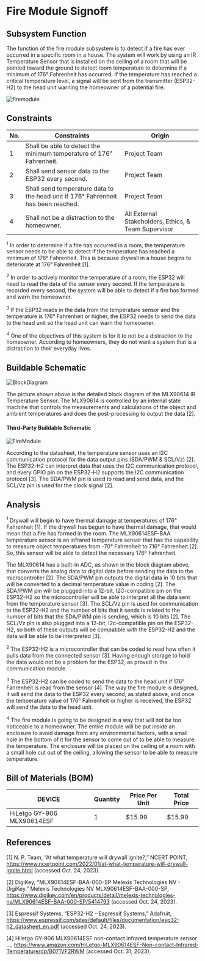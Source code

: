 # Fire Module Signoff

## Subsystem Function
The function of the fire module subsystem is to detect if a fire has ever occurred in a specific room in a house. The system will work by using an IR Temperature Sensor that is installed on the ceiling of a room that will be pointed toward the ground to detect room temperature to determine if a minimum of 176&deg; Fahrenheit has occurred. If the temperature has reached a critical temperature level, a signal will be sent from the transmitter (ESP32-H2) to the head unit warning the homeowner of a potential fire.

![firemodule](https://github.com/jacksonrwoodard/HouseHealthMonitoring/assets/142913669/e768ff15-9812-4a0a-b979-6f65d493c14f)

## Constraints
| No. | Constraints | Origin |
| --- | ----------- | ------ |
|  1  | Shall be able to detect the minimum temperature of 176&deg; Fahrenheit. | Project Team |
|  2  | Shall send sensor data to the ESP32 every second. | Project Team |
|  3  | Shall send temperature data to the head unit if 176&deg; Fahrenheit has been reached. | Project Team |
|  4  | Shall not be a distraction to the homeowner. | All External Stakeholders, Ethics, & Team Supervisor |

<sup>1</sup> In order to determine if a fire has occurred in a room, the temperature sensor needs to be able to detect if the temperature has reached a minimum of 176&deg; Fahrenheit. This is because drywall in a house begins to deteriorate at 176&deg; Fahrenheit [1]. 

<sup>2</sup> In order to actively monitor the temperature of a room, the ESP32 will need to read the data of the sensor every second. If the temperature is recorded every second, the system will be able to detect if a fire has formed and warn the homeowner.

<sup>3</sup> If the ESP32 reads in the data from the temperature sensor and the temperature is 176&deg; Fahrenheit or higher, the ESP32 needs to send the data to the head unit so the head unit can warn the homeowner.

<sup>4</sup> One of the objectives of this system is for it to not be a distraction to the homeowner. According to homeowners, they do not want a system that is a distraction to their everyday lives.

## Buildable Schematic

![BlockDiagram](https://github.com/jacksonrwoodard/HouseHealthMonitoring/assets/142913669/af28eb34-ada7-40e6-9d11-8862e578e8f3)

The picture shown above is the detailed block diagram of the MLX90614 IR Temperature Sensor. The MLX90614 is controlled by an internal state machine that controls the measurements and calculations of the object and ambient temperatures and does the post-processing to output the data [2].

#### Third-Party Buildable Schematic

![FireModule](https://github.com/jacksonrwoodard/HouseHealthMonitoring/assets/142913669/5c2bbefc-cafa-46db-9813-fdb0c472f4a1)

According to the datasheet, the temperature sensor uses an I2C communication protocol for the data output pins (SDA/PWM & SCL/Vz) [2]. The ESP32-H2 can interpret data that uses the I2C communication protocol, and every GPIO pin on the ESP32-H2 supports the I2C communication protocol [3]. The SDA/PWM pin is used to read and send data, and the SCL/Vz pin is used for the clock signal [2].

## Analysis

<sup>1</sup> Drywall will begin to have thermal damage at temperatures of 176&deg; Fahrenheit [1]. If the drywall has begun to have thermal damage, that would mean that a fire has formed in the room. The MLX90614ESF-BAA temperature sensor is an infrared temperature sensor that has the capability to measure object temperatures from -70&deg; Fahrenheit to 716&deg; Fahrenheit [2]. So, this sensor will be able to detect the necessary 176&deg; Fahrenheit. 

The MLX90614 has a built-in ADC, as shown in the block diagram above, that converts the analog data to digital data before sending the data to the microcontroller [2]. The SDA/PWM pin outputs the digital data in 10 bits that will be converted to a decimal temperature value in coding [2]. The SDA/PWM pin will be plugged into a 12-bit, I2C-compatible pin on the ESP32-H2 so the microcontroller will be able to interpret all the data sent from the temperature sensor [3]. The SCL/Vz pin is used for communication to the ESP32-H2 and the number of bits that it sends is related to the number of bits that the SDA/PWM pin is sending, which is 10 bits [2]. The SCL/Vz pin is also plugged into a 12-bit, I2c-compatible pin on the ESP32-H2, so both of these outputs will be compatible with the ESP32-H2 and the data will be able to be interpreted [3].

<sup>2</sup> The ESP32-H2 is a microcontroller that can be coded to read how often it pulls data from the connected sensor [3]. Having enough storage to hold the data would not be a problem for the ESP32, as proved in the communication module.

<sup>3</sup> The ESP32-H2 can be coded to send the data to the head unit if 176&deg; Fahrenheit is read from the sensor [4]. The way the fire module is designed, it will send the data to the ESP32 every second, as stated above, and once the temperature value of 176&deg; Fahrenheit or higher is received, the ESP32 will send the data to the head unit.

<sup>4</sup> The fire module is going to be designed in a way that will not be too noticeable to a homeowner. The entire module will be put inside an enclosure to avoid damage from any environmental factors, with a small hole in the bottom of it for the sensor to come out of to be able to measure the temperature. The enclosure will be placed on the ceiling of a room with a small hole cut out of the ceiling, allowing the sensor to be able to measure temperature.

## Bill of Materials (BOM)
| DEVICE | Quantity | Price Per Unit | Total Price |
| ------ | -------- | -------------- | ----------- |
|  HiLetgo GY-906 MLX90614ESF | 1 | $15.99 | $15.99 |

## References

[1] N. P. Team, “At what temperature will drywall ignite?,” NCERT POINT, https://www.ncertpoint.com/2022/01/at-what-temperature-will-drywall-ignite.html (accessed Oct. 24, 2023).

[2] DigiKey, “MLX90614ESF-BAA-000-SP Melexis Technologies NV - DigiKey,” Melexis Technologies NV MLX90614ESF-BAA-000-SP, https://www.digikey.com/en/products/detail/melexis-technologies-nv/MLX90614ESF-BAA-000-SP/5414793 (accessed Oct. 24, 2023). 

[3] Espressif Systems, “ESP32-H2 - Espressif Systems,” Adafruit, https://www.espressif.com/sites/default/files/documentation/esp32-h2_datasheet_en.pdf (accessed Oct. 24, 2023).

[4] Hiletgo GY-906 MLX90614ESF non-contact infrared temperature sensor ..., https://www.amazon.com/HiLetgo-MLX90614ESF-Non-contact-Infrared-Temperature/dp/B071VF2RWM (accessed Oct. 31, 2023). 
